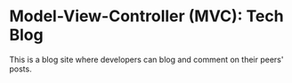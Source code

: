 # Model-View-Controller (MVC): Tech Blog

This is a blog site where developers can blog and comment on their peers' posts. 

